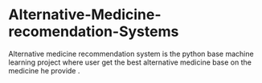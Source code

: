 # Alternative-Medicine-recomendation-Systems
Alternative medicine recommendation system is the python base machine learning project where user get the best alternative medicine base on the medicine he provide . 

